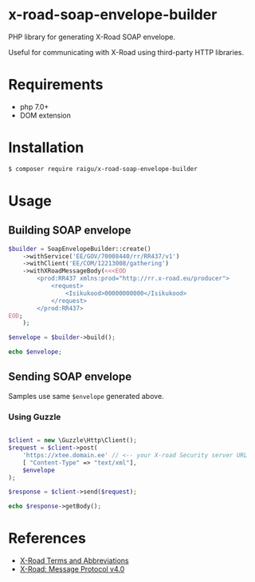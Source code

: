 # x-road-soap-envelope-builder

PHP library for generating X-Road SOAP envelope.

Useful for communicating with X-Road using third-party HTTP libraries.

# Requirements

* php 7.0+
* DOM extension

# Installation

```bash
$ composer require raigu/x-road-soap-envelope-builder
``` 

# Usage

## Building SOAP envelope

```php
$builder = SoapEnvelopeBuilder::create()
    ->withService('EE/GOV/70008440/rr/RR437/v1')
    ->withClient('EE/COM/12213008/gathering')
    ->withXRoadMessageBody(<<<EOD
        <prod:RR437 xmlns:prod="http://rr.x-road.eu/producer">
            <request>
                <Isikukood>00000000000</Isikukood>
            </request>
        </prod:RR437>
EOD;
    );

$envelope = $builder->build();

echo $envelope;
```

## Sending SOAP envelope

Samples use same `$envelope` generated above.

### Using Guzzle

```php

$client = new \Guzzle\Http\Client();
$request = $client->post(
    'https://xtee.domain.ee' // <-- your X-road Security server URL
    [ "Content-Type" => "text/xml"],
    $envelope
);

$response = $client->send($request);

echo $response->getBody();
```
 
 
# References

* [X-Road Terms and Abbreviations](https://www.x-tee.ee/docs/live/xroad/terms_x-road_docs.html)
* [X-Road: Message Protocol v4.0](https://www.x-tee.ee/docs/live/xroad/pr-mess_x-road_message_protocol.html#e1-request)
